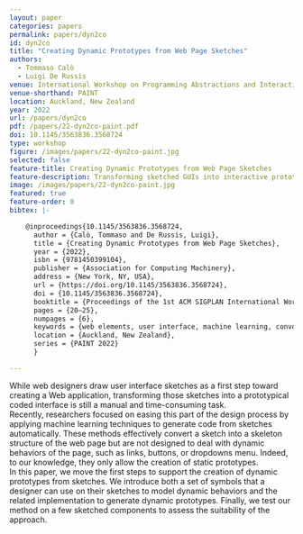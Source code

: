 ```yaml
---
layout: paper
categories: papers
permalink: papers/dyn2co
id: dyn2co
title: "Creating Dynamic Prototypes from Web Page Sketches"
authors: 
  - Tommaso Calò
  - Luigi De Russis
venue: International Workshop on Programming Abstractions and Interactive Notations, Tools, and Environments.
venue-shorthand: PAINT
location: Auckland, New Zealand
year: 2022
url: /papers/dyn2co
pdf: /papers/22-dyn2co-paint.pdf
doi: 10.1145/3563836.3568724
type: workshop
figure: /images/papers/22-dyn2co-paint.jpg
selected: false
feature-title: Creating Dynamic Prototypes from Web Page Sketches
feature-description: Transforming sketched GUIs into interactive prototypes, introducing a dictionary of visual symbols to indicate desired dynamic behaviors.
image: /images/papers/22-dyn2co-paint.jpg
featured: true
feature-order: 0
bibtex: |-

    @inproceedings{10.1145/3563836.3568724,
      author = {Calò, Tommaso and De Russis, Luigi},
      title = {Creating Dynamic Prototypes from Web Page Sketches},
      year = {2022},
      isbn = {9781450399104},
      publisher = {Association for Computing Machinery},
      address = {New York, NY, USA},
      url = {https://doi.org/10.1145/3563836.3568724},
      doi = {10.1145/3563836.3568724},
      booktitle = {Proceedings of the 1st ACM SIGPLAN International Workshop on Programming Abstractions and Interactive Notations, Tools, and Environments},
      pages = {20–25},
      numpages = {6},
      keywords = {web elements, user interface, machine learning, convolutional neural network},
      location = {Auckland, New Zealand},
      series = {PAINT 2022}
      }

---
```


While web designers draw user interface sketches as a first step toward creating a Web application, transforming those sketches into a prototypical coded interface is still a manual and time-consuming task.  
Recently, researchers focused on easing this part of the design process by applying machine learning techniques to generate code from sketches automatically. These methods effectively convert a sketch into a skeleton structure of the web page but are not designed to deal with dynamic behaviors of the page, such as links, buttons, or dropdowns menu. Indeed, to our knowledge, they only allow the creation of static prototypes.  
In this paper, we move the first steps to support the creation of dynamic prototypes from sketches. We introduce both a set of symbols that a designer can use on their sketches to model dynamic behaviors and the related implementation to generate dynamic prototypes. Finally, we test our method on a few sketched components to assess the suitability of the approach.